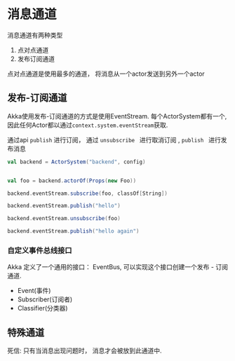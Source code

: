 # 消息通道

消息通道有两种类型
1. 点对点通道
2. 发布订阅通道

点对点通道是使用最多的通道， 将消息从一个actor发送到另外一个actor

## 发布-订阅通道
Akka使用发布-订阅通道的方式是使用EventStream. 每个ActorSystem都有一个,  因此任何Actor都以通过```context.system.eventStream```获取. 



通过api ```publish``` 进行订阅， 通过 ```unsubscribe ``` 进行取消订阅 , ```publish ``` 进行发布消息

```scala
val backend = ActorSystem("backend", config)


val foo = backend.actorOf(Props(new Foo))

backend.eventStream.subscribe(foo, classOf[String])

backend.eventStream.publish("hello")

backend.eventStream.unsubscribe(foo)

backend.eventStream.publish("hello again")
```

### 自定义事件总线接口
Akka 定义了一个通用的接口： EventBus, 可以实现这个接口创建一个发布 - 订阅通道.

- Event(事件)
- Subscriber(订阅者)
- Classifier(分类器)


## 特殊通道
死信: 只有当消息出现问题时， 消息才会被放到此通道中.


